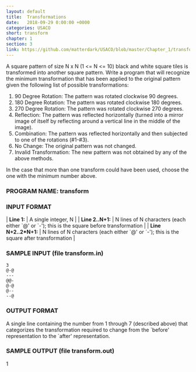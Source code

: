 ```yaml
---
layout: default
title:  Transformations
date:   2018-09-29 0:00:00 +0000
categories: USACO
short: transform
chapter: 1
section: 3
link: https://github.com/matterdark/USACO/blob/master/Chapter_1/transform/transform.java
---
```

 

A square pattern of size N x N (1 <= N <= 10) black and white square tiles is transformed into another square pattern. Write a program that will recognize the minimum transformation that has been applied to the original pattern given the following list of possible transformations:

1. 90 Degree Rotation: The pattern was rotated clockwise 90 degrees.
2. 180 Degree Rotation: The pattern was rotated clockwise 180 degrees.
3. 270 Degree Rotation: The pattern was rotated clockwise 270 degrees.
4. Reflection: The pattern was reflected horizontally (turned into a mirror image of itself by reflecting around a vertical line in the middle of the image).
5. Combination: The pattern was reflected horizontally and then subjected to one of the rotations (#1-#3).
6. No Change: The original pattern was not changed.
7. Invalid Transformation: The new pattern was not obtained by any of the above methods.

In the case that more than one transform could have been used, choose the one with the minimum number above.

### PROGRAM NAME: transform

### INPUT FORMAT


| **Line 1:**           | A single integer, N                                                                          |
| **Line 2..N+1:**      | N lines of N characters (each either \`@' or \`-'); this is the square before transformation |
| **Line N+2..2\*N+1:** | N lines of N characters (each either \`@' or \`-'); this is the square after transformation  |

### SAMPLE INPUT (file transform.in)

```
3
@-@
---
@@-
@-@
@--
--@
```

### OUTPUT FORMAT

A single line containing the number from 1 through 7 (described above) that categorizes the transformation required to change from the \`before' representation to the \`after' representation.

### SAMPLE OUTPUT (file transform.out)

1